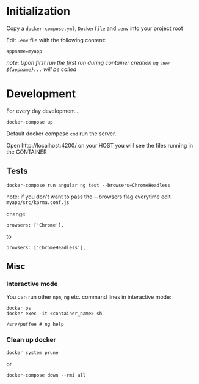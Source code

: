 # Initialization

Copy a `docker-compose.yml`, `Dockerfile` and `.env` into your project root 

Edit `.env` file with the following content:

    appname=myapp

_note: Upon first run the first run during container creation `ng new ${appname}...` will be called_

# Development

For every day development...

    docker-compose up

Default docker compose `cmd` run the server.

Open http://localhost:4200/ on your HOST you will see the files running in the CONTAINER

## Tests

    docker-compose run angular ng test --browsers=ChromeHeadless

note: if you don't want to pass the --browsers flag everytime edit `myapp/src/karma.conf.js`

change

    browsers: ['Chrome'],

to

    browsers: ['ChromeHeadless'],

## Misc

### Interactive mode

You can run other `npm`, `ng` etc. command lines in interactive mode:

    docker ps
    docker exec -it <container_name> sh
    
    /srv/puffee # ng help

### Clean up docker

    docker system prune

or

    docker-compose down --rmi all
